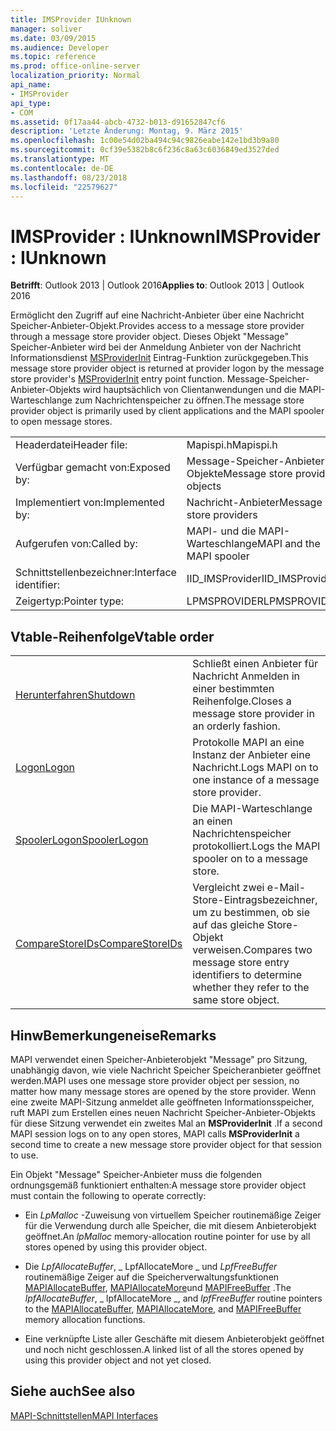 ```yaml
---
title: IMSProvider IUnknown
manager: soliver
ms.date: 03/09/2015
ms.audience: Developer
ms.topic: reference
ms.prod: office-online-server
localization_priority: Normal
api_name:
- IMSProvider
api_type:
- COM
ms.assetid: 0f17aa44-abcb-4732-b013-d91652847cf6
description: 'Letzte Änderung: Montag, 9. März 2015'
ms.openlocfilehash: 1c00e54d02ba494c94c9826eabe142e1bd3b9a80
ms.sourcegitcommit: 0cf39e5382b8c6f236c8a63c6036849ed3527ded
ms.translationtype: MT
ms.contentlocale: de-DE
ms.lasthandoff: 08/23/2018
ms.locfileid: "22579627"
---
```

# <a name="imsprovider--iunknown"></a><span data-ttu-id="f6384-103">IMSProvider : IUnknown</span><span class="sxs-lookup"><span data-stu-id="f6384-103">IMSProvider : IUnknown</span></span>

  
  
<span data-ttu-id="f6384-104">**Betrifft**: Outlook 2013 | Outlook 2016</span><span class="sxs-lookup"><span data-stu-id="f6384-104">**Applies to**: Outlook 2013 | Outlook 2016</span></span> 
  
<span data-ttu-id="f6384-105">Ermöglicht den Zugriff auf eine Nachricht-Anbieter über eine Nachricht Speicher-Anbieter-Objekt.</span><span class="sxs-lookup"><span data-stu-id="f6384-105">Provides access to a message store provider through a message store provider object.</span></span> <span data-ttu-id="f6384-106">Dieses Objekt "Message" Speicher-Anbieter wird bei der Anmeldung Anbieter von der Nachricht Informationsdienst [MSProviderInit](msproviderinit.md) Eintrag-Funktion zurückgegeben.</span><span class="sxs-lookup"><span data-stu-id="f6384-106">This message store provider object is returned at provider logon by the message store provider's [MSProviderInit](msproviderinit.md) entry point function.</span></span> <span data-ttu-id="f6384-107">Message-Speicher-Anbieter-Objekts wird hauptsächlich von Clientanwendungen und die MAPI-Warteschlange zum Nachrichtenspeicher zu öffnen.</span><span class="sxs-lookup"><span data-stu-id="f6384-107">The message store provider object is primarily used by client applications and the MAPI spooler to open message stores.</span></span> 
  
|||
|:-----|:-----|
|<span data-ttu-id="f6384-108">Headerdatei</span><span class="sxs-lookup"><span data-stu-id="f6384-108">Header file:</span></span>  <br/> |<span data-ttu-id="f6384-109">Mapispi.h</span><span class="sxs-lookup"><span data-stu-id="f6384-109">Mapispi.h</span></span>  <br/> |
|<span data-ttu-id="f6384-110">Verfügbar gemacht von:</span><span class="sxs-lookup"><span data-stu-id="f6384-110">Exposed by:</span></span>  <br/> |<span data-ttu-id="f6384-111">Message-Speicher-Anbieter-Objekte</span><span class="sxs-lookup"><span data-stu-id="f6384-111">Message store provider objects</span></span>  <br/> |
|<span data-ttu-id="f6384-112">Implementiert von:</span><span class="sxs-lookup"><span data-stu-id="f6384-112">Implemented by:</span></span>  <br/> |<span data-ttu-id="f6384-113">Nachricht-Anbieter</span><span class="sxs-lookup"><span data-stu-id="f6384-113">Message store providers</span></span>  <br/> |
|<span data-ttu-id="f6384-114">Aufgerufen von:</span><span class="sxs-lookup"><span data-stu-id="f6384-114">Called by:</span></span>  <br/> |<span data-ttu-id="f6384-115">MAPI- und die MAPI-Warteschlange</span><span class="sxs-lookup"><span data-stu-id="f6384-115">MAPI and the MAPI spooler</span></span>  <br/> |
|<span data-ttu-id="f6384-116">Schnittstellenbezeichner:</span><span class="sxs-lookup"><span data-stu-id="f6384-116">Interface identifier:</span></span>  <br/> |<span data-ttu-id="f6384-117">IID_IMSProvider</span><span class="sxs-lookup"><span data-stu-id="f6384-117">IID_IMSProvider</span></span>  <br/> |
|<span data-ttu-id="f6384-118">Zeigertyp:</span><span class="sxs-lookup"><span data-stu-id="f6384-118">Pointer type:</span></span>  <br/> |<span data-ttu-id="f6384-119">LPMSPROVIDER</span><span class="sxs-lookup"><span data-stu-id="f6384-119">LPMSPROVIDER</span></span>  <br/> |
   
## <a name="vtable-order"></a><span data-ttu-id="f6384-120">Vtable-Reihenfolge</span><span class="sxs-lookup"><span data-stu-id="f6384-120">Vtable order</span></span>

|||
|:-----|:-----|
|[<span data-ttu-id="f6384-121">Herunterfahren</span><span class="sxs-lookup"><span data-stu-id="f6384-121">Shutdown</span></span>](imsprovider-shutdown.md) <br/> |<span data-ttu-id="f6384-122">Schließt einen Anbieter für Nachricht Anmelden in einer bestimmten Reihenfolge.</span><span class="sxs-lookup"><span data-stu-id="f6384-122">Closes a message store provider in an orderly fashion.</span></span>  <br/> |
|[<span data-ttu-id="f6384-123">Logon</span><span class="sxs-lookup"><span data-stu-id="f6384-123">Logon</span></span>](imsprovider-logon.md) <br/> |<span data-ttu-id="f6384-124">Protokolle MAPI an eine Instanz der Anbieter eine Nachricht.</span><span class="sxs-lookup"><span data-stu-id="f6384-124">Logs MAPI on to one instance of a message store provider.</span></span>  <br/> |
|[<span data-ttu-id="f6384-125">SpoolerLogon</span><span class="sxs-lookup"><span data-stu-id="f6384-125">SpoolerLogon</span></span>](imsprovider-spoolerlogon.md) <br/> |<span data-ttu-id="f6384-126">Die MAPI-Warteschlange an einen Nachrichtenspeicher protokolliert.</span><span class="sxs-lookup"><span data-stu-id="f6384-126">Logs the MAPI spooler on to a message store.</span></span>  <br/> |
|[<span data-ttu-id="f6384-127">CompareStoreIDs</span><span class="sxs-lookup"><span data-stu-id="f6384-127">CompareStoreIDs</span></span>](imsprovider-comparestoreids.md) <br/> |<span data-ttu-id="f6384-128">Vergleicht zwei e-Mail-Store-Eintragsbezeichner, um zu bestimmen, ob sie auf das gleiche Store-Objekt verweisen.</span><span class="sxs-lookup"><span data-stu-id="f6384-128">Compares two message store entry identifiers to determine whether they refer to the same store object.</span></span>  <br/> |
   
## <a name="remarks"></a><span data-ttu-id="f6384-129">HinwBemerkungeneise</span><span class="sxs-lookup"><span data-stu-id="f6384-129">Remarks</span></span>

<span data-ttu-id="f6384-130">MAPI verwendet einen Speicher-Anbieterobjekt "Message" pro Sitzung, unabhängig davon, wie viele Nachricht Speicher Speicheranbieter geöffnet werden.</span><span class="sxs-lookup"><span data-stu-id="f6384-130">MAPI uses one message store provider object per session, no matter how many message stores are opened by the store provider.</span></span> <span data-ttu-id="f6384-131">Wenn eine zweite MAPI-Sitzung anmeldet alle geöffneten Informationsspeicher, ruft MAPI zum Erstellen eines neuen Nachricht Speicher-Anbieter-Objekts für diese Sitzung verwendet ein zweites Mal an **MSProviderInit** .</span><span class="sxs-lookup"><span data-stu-id="f6384-131">If a second MAPI session logs on to any open stores, MAPI calls **MSProviderInit** a second time to create a new message store provider object for that session to use.</span></span> 
  
<span data-ttu-id="f6384-132">Ein Objekt "Message" Speicher-Anbieter muss die folgenden ordnungsgemäß funktioniert enthalten:</span><span class="sxs-lookup"><span data-stu-id="f6384-132">A message store provider object must contain the following to operate correctly:</span></span>
  
- <span data-ttu-id="f6384-133">Ein _LpMalloc_ -Zuweisung von virtuellem Speicher routinemäßige Zeiger für die Verwendung durch alle Speicher, die mit diesem Anbieterobjekt geöffnet.</span><span class="sxs-lookup"><span data-stu-id="f6384-133">An  _lpMalloc_ memory-allocation routine pointer for use by all stores opened by using this provider object.</span></span> 
    
- <span data-ttu-id="f6384-134">Die _LpfAllocateBuffer_, _ LpfAllocateMore _ und _LpfFreeBuffer_ routinemäßige Zeiger auf die Speicherverwaltungsfunktionen [MAPIAllocateBuffer](mapiallocatebuffer.md), [MAPIAllocateMore](mapiallocatemore.md)und [MAPIFreeBuffer](mapifreebuffer.md) .</span><span class="sxs-lookup"><span data-stu-id="f6384-134">The  _lpfAllocateBuffer_,  _ lpfAllocateMore _, and  _lpfFreeBuffer_ routine pointers to the [MAPIAllocateBuffer](mapiallocatebuffer.md), [MAPIAllocateMore](mapiallocatemore.md), and [MAPIFreeBuffer](mapifreebuffer.md) memory allocation functions.</span></span> 
    
- <span data-ttu-id="f6384-135">Eine verknüpfte Liste aller Geschäfte mit diesem Anbieterobjekt geöffnet und noch nicht geschlossen.</span><span class="sxs-lookup"><span data-stu-id="f6384-135">A linked list of all the stores opened by using this provider object and not yet closed.</span></span>
    
## <a name="see-also"></a><span data-ttu-id="f6384-136">Siehe auch</span><span class="sxs-lookup"><span data-stu-id="f6384-136">See also</span></span>



[<span data-ttu-id="f6384-137">MAPI-Schnittstellen</span><span class="sxs-lookup"><span data-stu-id="f6384-137">MAPI Interfaces</span></span>](mapi-interfaces.md)

